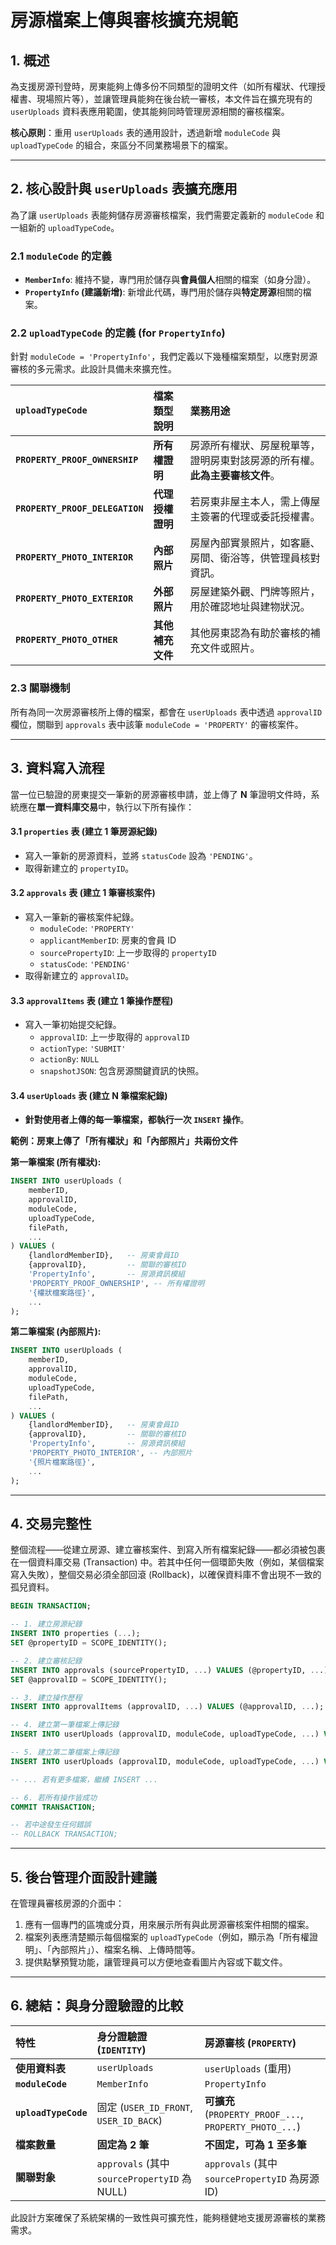 # 房源檔案上傳與審核擴充規範

## 1. 概述

為支援房源刊登時，房東能夠上傳多份不同類型的證明文件（如所有權狀、代理授權書、現場照片等），並讓管理員能夠在後台統一審核，本文件旨在擴充現有的 `userUploads` 資料表應用範圍，使其能夠同時管理房源相關的審核檔案。

**核心原則**：重用 `userUploads` 表的通用設計，透過新增 `moduleCode` 與 `uploadTypeCode` 的組合，來區分不同業務場景下的檔案。

---

## 2. 核心設計與 `userUploads` 表擴充應用

為了讓 `userUploads` 表能夠儲存房源審核檔案，我們需要定義新的 `moduleCode` 和一組新的 `uploadTypeCode`。

### 2.1 `moduleCode` 的定義

-   **`MemberInfo`**: 維持不變，專門用於儲存與**會員個人**相關的檔案（如身分證）。
-   **`PropertyInfo` (建議新增)**: 新增此代碼，專門用於儲存與**特定房源**相關的檔案。

### 2.2 `uploadTypeCode` 的定義 (for `PropertyInfo`)

針對 `moduleCode = 'PropertyInfo'`，我們定義以下幾種檔案類型，以應對房源審核的多元需求。此設計具備未來擴充性。

| `uploadTypeCode` | 檔案類型說明 | 業務用途 |
| :--- | :--- | :--- |
| **`PROPERTY_PROOF_OWNERSHIP`** | **所有權證明** | 房源所有權狀、房屋稅單等，證明房東對該房源的所有權。**此為主要審核文件**。 |
| **`PROPERTY_PROOF_DELEGATION`** | **代理授權證明** | 若房東非屋主本人，需上傳屋主簽署的代理或委託授權書。 |
| **`PROPERTY_PHOTO_INTERIOR`** | **內部照片** | 房屋內部實景照片，如客廳、房間、衛浴等，供管理員核對資訊。 |
| **`PROPERTY_PHOTO_EXTERIOR`** | **外部照片** | 房屋建築外觀、門牌等照片，用於確認地址與建物狀況。 |
| **`PROPERTY_PHOTO_OTHER`** | **其他補充文件** | 其他房東認為有助於審核的補充文件或照片。 |

### 2.3 關聯機制

所有為同一次房源審核所上傳的檔案，都會在 `userUploads` 表中透過 `approvalID` 欄位，關聯到 `approvals` 表中該筆 `moduleCode = 'PROPERTY'` 的審核案件。

---

## 3. 資料寫入流程

當一位已驗證的房東提交一筆新的房源審核申請，並上傳了 **N** 筆證明文件時，系統應在**單一資料庫交易**中，執行以下所有操作：

#### 3.1 `properties` 表 (建立 1 筆房源紀錄)
-   寫入一筆新的房源資料，並將 `statusCode` 設為 `'PENDING'`。
-   取得新建立的 `propertyID`。

#### 3.2 `approvals` 表 (建立 1 筆審核案件)
-   寫入一筆新的審核案件紀錄。
    -   `moduleCode`: `'PROPERTY'`
    -   `applicantMemberID`: 房東的會員 ID
    -   `sourcePropertyID`: 上一步取得的 `propertyID`
    -   `statusCode`: `'PENDING'`
-   取得新建立的 `approvalID`。

#### 3.3 `approvalItems` 表 (建立 1 筆操作歷程)
-   寫入一筆初始提交紀錄。
    -   `approvalID`: 上一步取得的 `approvalID`
    -   `actionType`: `'SUBMIT'`
    -   `actionBy`: `NULL`
    -   `snapshotJSON`: 包含房源關鍵資訊的快照。

#### 3.4 `userUploads` 表 (建立 N 筆檔案紀錄)
-   **針對使用者上傳的每一筆檔案，都執行一次 `INSERT` 操作**。

**範例：房東上傳了「所有權狀」和「內部照片」共兩份文件**

**第一筆檔案 (所有權狀):**
```sql
INSERT INTO userUploads (
    memberID,
    approvalID,
    moduleCode,
    uploadTypeCode,
    filePath,
    ...
) VALUES (
    {landlordMemberID},   -- 房東會員ID
    {approvalID},         -- 關聯的審核ID
    'PropertyInfo',       -- 房源資訊模組
    'PROPERTY_PROOF_OWNERSHIP', -- 所有權證明
    '{權狀檔案路徑}',
    ...
);
```

**第二筆檔案 (內部照片):**
```sql
INSERT INTO userUploads (
    memberID,
    approvalID,
    moduleCode,
    uploadTypeCode,
    filePath,
    ...
) VALUES (
    {landlordMemberID},   -- 房東會員ID
    {approvalID},         -- 關聯的審核ID
    'PropertyInfo',       -- 房源資訊模組
    'PROPERTY_PHOTO_INTERIOR', -- 內部照片
    '{照片檔案路徑}',
    ...
);
```

---

## 4. 交易完整性

整個流程——從建立房源、建立審核案件、到寫入所有檔案紀錄——都必須被包裹在一個資料庫交易 (Transaction) 中。若其中任何一個環節失敗（例如，某個檔案寫入失敗），整個交易必須全部回滾 (Rollback)，以確保資料庫不會出現不一致的孤兒資料。

```sql
BEGIN TRANSACTION;

-- 1. 建立房源紀錄
INSERT INTO properties (...);
SET @propertyID = SCOPE_IDENTITY();

-- 2. 建立審核記錄
INSERT INTO approvals (sourcePropertyID, ...) VALUES (@propertyID, ...);
SET @approvalID = SCOPE_IDENTITY();

-- 3. 建立操作歷程
INSERT INTO approvalItems (approvalID, ...) VALUES (@approvalID, ...);

-- 4. 建立第一筆檔案上傳記錄
INSERT INTO userUploads (approvalID, moduleCode, uploadTypeCode, ...) VALUES (@approvalID, 'PropertyInfo', 'PROPERTY_PROOF_OWNERSHIP', ...);

-- 5. 建立第二筆檔案上傳記錄
INSERT INTO userUploads (approvalID, moduleCode, uploadTypeCode, ...) VALUES (@approvalID, 'PropertyInfo', 'PROPERTY_PHOTO_INTERIOR', ...);

-- ... 若有更多檔案，繼續 INSERT ...

-- 6. 若所有操作皆成功
COMMIT TRANSACTION;

-- 若中途發生任何錯誤
-- ROLLBACK TRANSACTION;
```

---

## 5. 後台管理介面設計建議

在管理員審核房源的介面中：
1.  應有一個專門的區塊或分頁，用來展示所有與此房源審核案件相關的檔案。
2.  檔案列表應清楚顯示每個檔案的 `uploadTypeCode`（例如，顯示為「所有權證明」、「內部照片」）、檔案名稱、上傳時間等。
3.  提供點擊預覽功能，讓管理員可以方便地查看圖片內容或下載文件。

---

## 6. 總結：與身分證驗證的比較

| 特性 | 身分證驗證 (`IDENTITY`) | 房源審核 (`PROPERTY`) |
| :--- | :--- | :--- |
| **使用資料表** | `userUploads` | `userUploads` (重用) |
| **`moduleCode`** | `MemberInfo` | `PropertyInfo` |
| **`uploadTypeCode`** | 固定 (`USER_ID_FRONT`, `USER_ID_BACK`) | **可擴充** (`PROPERTY_PROOF_...`, `PROPERTY_PHOTO_...`) |
| **檔案數量** | **固定為 2 筆** | **不固定，可為 1 至多筆** |
| **關聯對象** | `approvals` (其中 `sourcePropertyID` 為 NULL) | `approvals` (其中 `sourcePropertyID` 為房源ID) |

此設計方案確保了系統架構的一致性與可擴充性，能夠穩健地支援房源審核的業務需求。
